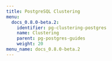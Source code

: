 ```yaml
---
title: PostgreSQL Clustering
menu:
  docs_0.8.0-beta.2:
    identifier: pg-clustering-postgres
    name: Clustering
    parent: pg-postgres-guides
    weight: 20
menu_name: docs_0.8.0-beta.2
---
```


